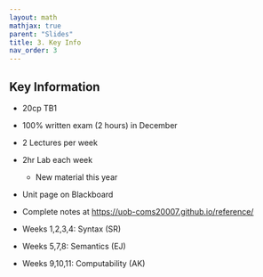 ```yaml
---
layout: math
mathjax: true
parent: "Slides"
title: 3. Key Info
nav_order: 3
---
```


## Key Information

* 20cp TB1
* 100% written exam (2 hours) in December
* 2 Lectures per week
* 2hr Lab each week
    - New material this year
* Unit page on Blackboard
* Complete notes at https://uob-coms20007.github.io/reference/

* Weeks 1,2,3,4: Syntax (SR)
* Weeks 5,7,8: Semantics (EJ)
* Weeks 9,10,11: Computability (AK)

